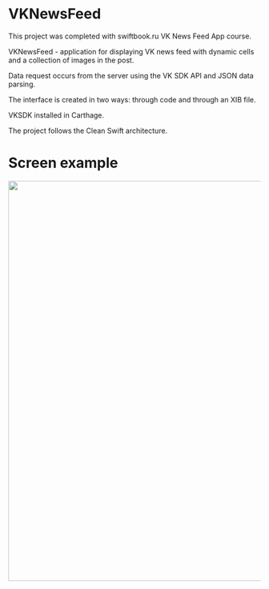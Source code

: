 # VKNewsFeed

This project was completed with swiftbook.ru VK News Feed App course.

VKNewsFeed - application for displaying VK news feed with dynamic cells and a collection of images in the post.

Data request occurs from the server using the VK SDK API and JSON data parsing.

The interface is created in two ways: through code and through an XIB file.

VKSDK installed in Carthage.

The project follows the Clean Swift architecture.

# Screen example

<img src="https://user-images.githubusercontent.com/65301656/103161177-9c554a80-47ff-11eb-9531-86768fe9e5a1.png" height="800" />
